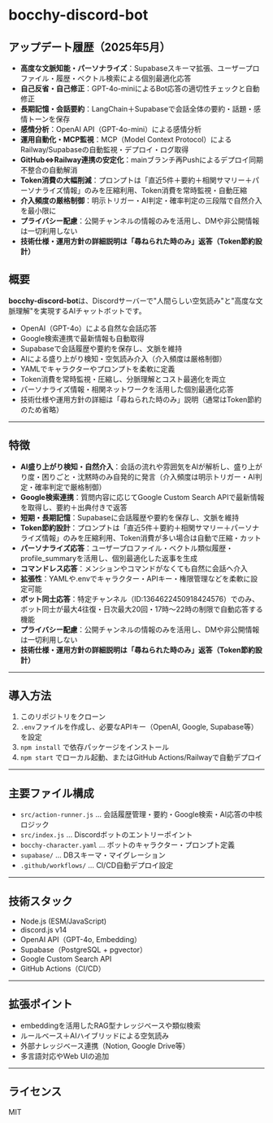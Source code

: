 # bocchy-discord-bot

## アップデート履歴（2025年5月）

- **高度な文脈知能・パーソナライズ**：Supabaseスキーマ拡張、ユーザープロファイル・履歴・ベクトル検索による個別最適化応答
- **自己反省・自己修正**：GPT-4o-miniによるBot応答の適切性チェックと自動修正
- **長期記憶・会話要約**：LangChain＋Supabaseで会話全体の要約・話題・感情トーンを保存
- **感情分析**：OpenAI API（GPT-4o-mini）による感情分析
- **運用自動化・MCP監視**：MCP（Model Context Protocol）によるRailway/Supabaseの自動監視・デプロイ・ログ取得
- **GitHub⇔Railway連携の安定化**：mainブランチ再Pushによるデプロイ同期不整合の自動解消
- **Token消費の大幅削減**：プロンプトは「直近5件＋要約＋相関サマリー＋パーソナライズ情報」のみを圧縮利用、Token消費を常時監視・自動圧縮
- **介入頻度の厳格制御**：明示トリガー・AI判定・確率判定の三段階で自然介入を最小限に
- **プライバシー配慮**：公開チャンネルの情報のみを活用し、DMや非公開情報は一切利用しない
- **技術仕様・運用方針の詳細説明は「尋ねられた時のみ」返答（Token節約設計）**

## 概要

**bocchy-discord-bot**は、Discordサーバーで"人間らしい空気読み"と"高度な文脈理解"を実現するAIチャットボットです。

- OpenAI（GPT-4o）による自然な会話応答
- Google検索連携で最新情報も自動取得
- Supabaseで会話履歴や要約を保存し、文脈を維持
- AIによる盛り上がり検知・空気読み介入（介入頻度は厳格制御）
- YAMLでキャラクターやプロンプトを柔軟に定義
- Token消費を常時監視・圧縮し、分脈理解とコスト最適化を両立
- パーソナライズ情報・相関ネットワークを活用した個別最適化応答
- 技術仕様や運用方針の詳細は「尋ねられた時のみ」説明（通常はToken節約のため省略）

---

## 特徴
- **AI盛り上がり検知・自然介入**：会話の流れや雰囲気をAIが解析し、盛り上がり度・困りごと・沈黙時のみ自発的に発言（介入頻度は明示トリガー・AI判定・確率判定で厳格制御）
- **Google検索連携**：質問内容に応じてGoogle Custom Search APIで最新情報を取得し、要約＋出典付きで返答
- **短期・長期記憶**：Supabaseに会話履歴や要約を保存し、文脈を維持
- **Token節約設計**：プロンプトは「直近5件＋要約＋相関サマリー＋パーソナライズ情報」のみを圧縮利用、Token消費が多い場合は自動で圧縮・カット
- **パーソナライズ応答**：ユーザープロファイル・ベクトル類似履歴・profile_summaryを活用し、個別最適化した返事を生成
- **コマンドレス応答**：メンションやコマンドがなくても自然に会話へ介入
- **拡張性**：YAMLや.envでキャラクター・APIキー・権限管理などを柔軟に設定可能
- **ボット同士応答**：特定チャンネル（ID:1364622450918424576）でのみ、ボット同士が最大4往復・日次最大20回・17時～22時の制限で自動応答する機能
- **プライバシー配慮**：公開チャンネルの情報のみを活用し、DMや非公開情報は一切利用しない
- **技術仕様・運用方針の詳細説明は「尋ねられた時のみ」返答（Token節約設計）**

---

## 導入方法
1. このリポジトリをクローン
2. `.env`ファイルを作成し、必要なAPIキー（OpenAI, Google, Supabase等）を設定
3. `npm install` で依存パッケージをインストール
4. `npm start` でローカル起動、またはGitHub Actions/Railwayで自動デプロイ

---

## 主要ファイル構成
- `src/action-runner.js` … 会話履歴管理・要約・Google検索・AI応答の中核ロジック
- `src/index.js` … Discordボットのエントリーポイント
- `bocchy-character.yaml` … ボットのキャラクター・プロンプト定義
- `supabase/` … DBスキーマ・マイグレーション
- `.github/workflows/` … CI/CD自動デプロイ設定

---

## 技術スタック
- Node.js (ESM/JavaScript)
- discord.js v14
- OpenAI API（GPT-4o, Embedding）
- Supabase（PostgreSQL + pgvector）
- Google Custom Search API
- GitHub Actions（CI/CD）

---

## 拡張ポイント
- embeddingを活用したRAG型ナレッジベースや類似検索
- ルールベース＋AIハイブリッドによる空気読み
- 外部ナレッジベース連携（Notion, Google Drive等）
- 多言語対応やWeb UIの追加

---

## ライセンス
MIT 
